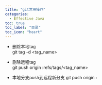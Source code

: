```yaml
---
title: "git常用操作"
categories:
  - Effective Java
toc: true
toc_label: "目录"
toc_icon: "heart"
---
```



- 删除本地tag  
  git tag -d <tag_name>

- 删除远程tag  
  git push origin :refs/tags/<tag_name>

- 本地分支push到远程新分支
  git push origin <local>:<master>
